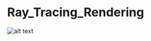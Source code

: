 # Ray_Tracing_Rendering


![alt text](https://github.com/JonasanL/Ray_Tracing_Rendering/blob/main/task1/image.ppm?raw=true)

